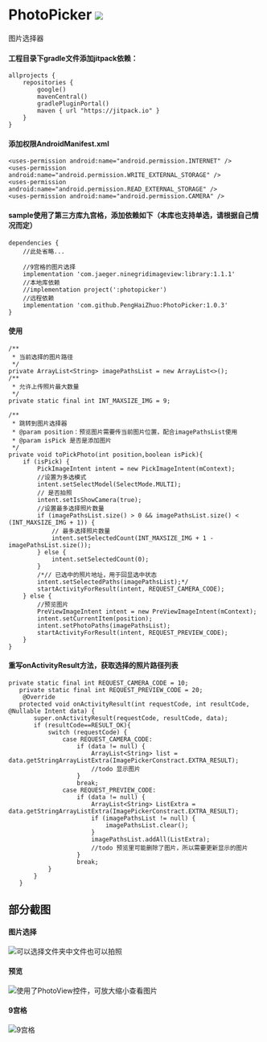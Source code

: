 # PhotoPicker [![](https://jitpack.io/v/PengHaiZhuo/PhotoPicker.svg)](https://jitpack.io/#PengHaiZhuo/PhotoPicker)
图片选择器


#### 工程目录下gradle文件添加jitpack依赖：

```
allprojects {
    repositories {
        google()
        mavenCentral()
        gradlePluginPortal()
        maven { url "https://jitpack.io" }
    }
}
```
#### 添加权限AndroidManifest.xml

```
<uses-permission android:name="android.permission.INTERNET" />
<uses-permission android:name="android.permission.WRITE_EXTERNAL_STORAGE" />
<uses-permission android:name="android.permission.READ_EXTERNAL_STORAGE" />
<uses-permission android:name="android.permission.CAMERA" />
```


#### sample使用了第三方库九宫格，添加依赖如下（本库也支持单选，请根据自己情况而定）

```
dependencies {
	//此处省略...
	
    //9宫格的图片选择
    implementation 'com.jaeger.ninegridimageview:library:1.1.1'
	//本地库依赖
    //implementation project(':photopicker')
    //远程依赖
    implementation 'com.github.PengHaiZhuo:PhotoPicker:1.0.3'
}
```

#### 使用

```
/**
 * 当前选择的图片路径
 */
private ArrayList<String> imagePathsList = new ArrayList<>();
/**
 * 允许上传照片最大数量
 */
private static final int INT_MAXSIZE_IMG = 9;

/**
 * 跳转到图片选择器
 * @param position：预览图片需要传当前图片位置，配合imagePathsList使用
 * @param isPick 是否是添加图片
 */
private void toPickPhoto(int position,boolean isPick){
    if (isPick) {
        PickImageIntent intent = new PickImageIntent(mContext);
        //设置为多选模式
        intent.setSelectModel(SelectMode.MULTI);
        // 是否拍照
        intent.setIsShowCamera(true);
        //设置最多选择照片数量
        if (imagePathsList.size() > 0 && imagePathsList.size() < (INT_MAXSIZE_IMG + 1)) {
            // 最多选择照片数量
            intent.setSelectedCount(INT_MAXSIZE_IMG + 1 - imagePathsList.size());
        } else {
            intent.setSelectedCount(0);
        }
        /*// 已选中的照片地址，用于回显选中状态
        intent.setSelectedPaths(imagePathsList);*/
        startActivityForResult(intent, REQUEST_CAMERA_CODE);
    } else {
    	//预览图片
        PreViewImageIntent intent = new PreViewImageIntent(mContext);
        intent.setCurrentItem(position);
        intent.setPhotoPaths(imagePathsList);
        startActivityForResult(intent, REQUEST_PREVIEW_CODE);
    }
}
```


#### 重写onActivityResult方法，获取选择的照片路径列表

```
private static final int REQUEST_CAMERA_CODE = 10;
   private static final int REQUEST_PREVIEW_CODE = 20;
    @Override
   protected void onActivityResult(int requestCode, int resultCode, @Nullable Intent data) {
       super.onActivityResult(requestCode, resultCode, data);
       if (resultCode==RESULT_OK){
           switch (requestCode) {
               case REQUEST_CAMERA_CODE:
                   if (data != null) {
                       ArrayList<String> list = data.getStringArrayListExtra(ImagePickerConstract.EXTRA_RESULT);
                       //todo 显示图片
                   }
                   break;
               case REQUEST_PREVIEW_CODE:
                   if (data != null) {
                       ArrayList<String> ListExtra = data.getStringArrayListExtra(ImagePickerConstract.EXTRA_RESULT);
                       if (imagePathsList != null) {
                           imagePathsList.clear();
                       }
                       imagePathsList.addAll(ListExtra);
                       //todo 预览里可能删除了图片，所以需要更新显示的图片
                   }
                   break;
           }
       }
   }
```

## 部分截图
#### 图片选择

![可以选择文件夹中文件也可以拍照](https://img-blog.csdnimg.cn/20200430120612533.png?x-oss-process=image/watermark,type_ZmFuZ3poZW5naGVpdGk,shadow_10,text_aHR0cHM6Ly9ibG9nLmNzZG4ubmV0L3FxXzE2NjkyNTE3,size_16,color_FFFFFF,t_70)




#### 预览
![使用了PhotoView控件，可放大缩小查看图片](https://img-blog.csdnimg.cn/20200430120156179.png?x-oss-process=image/watermark,type_ZmFuZ3poZW5naGVpdGk,shadow_10,text_aHR0cHM6Ly9ibG9nLmNzZG4ubmV0L3FxXzE2NjkyNTE3,size_16,color_FFFFFF,t_70)



#### 9宫格
![9宫格](https://img-blog.csdnimg.cn/20200430120032606.png?x-oss-process=image/watermark,type_ZmFuZ3poZW5naGVpdGk,shadow_10,text_aHR0cHM6Ly9ibG9nLmNzZG4ubmV0L3FxXzE2NjkyNTE3,size_16,color_FFFFFF,t_70)
